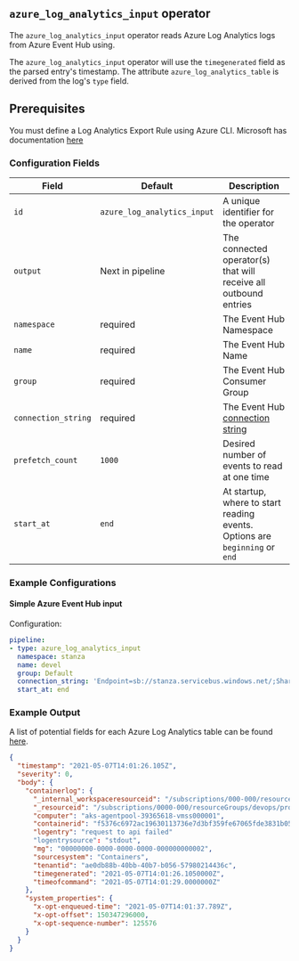 ## `azure_log_analytics_input` operator

The `azure_log_analytics_input` operator reads Azure Log Analytics logs from Azure Event Hub using.

The `azure_log_analytics_input` operator will use the `timegenerated` field as the parsed entry's timestamp. The attribute `azure_log_analytics_table` is derived from the log's `type` field.

## Prerequisites

You must define a Log Analytics Export Rule using Azure CLI. Microsoft has documentation [here](https://docs.microsoft.com/en-us/azure/azure-monitor/logs/logs-data-export?tabs=portal)

### Configuration Fields

| Field               | Default                | Description                                                                                   |
| ---                 | ---                    | ---                                                                                           |
| `id`                | `azure_log_analytics_input` | A unique identifier for the operator                                                          |
| `output`            | Next in pipeline       | The connected operator(s) that will receive all outbound entries                              |
| `namespace`         | required               | The Event Hub Namespace                                                                       |
| `name`              | required               | The Event Hub Name                                                                            |
| `group`             | required               | The Event Hub Consumer Group                                                                  |
| `connection_string` | required               | The Event Hub [connection string](https://docs.microsoft.com/en-us/azure/event-hubs/event-hubs-get-connection-string) |
| `prefetch_count`    | `1000`                 | Desired number of events to read at one time                                                  |
| `start_at`          | `end`                  | At startup, where to start reading events. Options are `beginning` or `end`                   |

### Example Configurations

#### Simple Azure Event Hub input

Configuration:
```yaml
pipeline:
- type: azure_log_analytics_input
  namespace: stanza
  name: devel
  group: Default
  connection_string: 'Endpoint=sb://stanza.servicebus.windows.net/;SharedAccessKeyName=dev;SharedAccessKey=supersecretkey;EntityPath=devel'
  start_at: end
```

### Example Output

A list of potential fields for each Azure Log Analytics table can be found [here](https://docs.microsoft.com/en-us/azure/azure-monitor/reference/tables/tables-category).

```json
{
  "timestamp": "2021-05-07T14:01:26.105Z",
  "severity": 0,
  "body": {
    "containerlog": {
      "_internal_workspaceresourceid": "/subscriptions/000-000/resourcegroups/integration/providers/microsoft.operationalinsights/workspaces/stanza",
      "_resourceid": "/subscriptions/0000-000/resourceGroups/devops/providers/Microsoft.ContainerService/managedClusters/log-analytics",
      "computer": "aks-agentpool-39365618-vmss000001",
      "containerid": "f5376c6972ac19630113736e7d3bf359fe67065fde3831b0502cfee33470e68f",
      "logentry": "request to api failed"
      "logentrysource": "stdout",
      "mg": "00000000-0000-0000-0000-000000000002",
      "sourcesystem": "Containers",
      "tenantid": "ae0db88b-40bb-40b7-b056-57980214436c",
      "timegenerated": "2021-05-07T14:01:26.1050000Z",
      "timeofcommand": "2021-05-07T14:01:29.0000000Z"
    },
    "system_properties": {
      "x-opt-enqueued-time": "2021-05-07T14:01:37.789Z",
      "x-opt-offset": 150347296000,
      "x-opt-sequence-number": 125576
    }
  }
}
```
